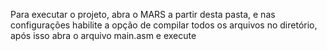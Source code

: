 Para executar o projeto, abra o MARS a partir desta pasta, e nas configurações habilite a opção de compilar todos os arquivos no diretório, após isso abra o arquivo main.asm e execute